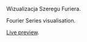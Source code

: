 Wizualizacja Szeregu Furiera.

Fourier Series visualisation.

[Live preview](https://friendly-mccarthy-78d4b2.netlify.com/).
